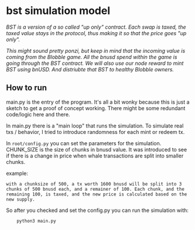 # bst simulation model

_BST is a version of a so called "up only" contract. Each swap is taxed, the taxed value stays in the protocol, thus making it so that the price goes "up only"._ 

_This might sound pretty ponzi, but keep in mind that the incoming value is coming from the Blobble game. All the bnusd spend within the game is going through the BST contract. We will also use our node reward to mint BST using bnUSD. And distriubte that BST to healthy Blobble owners._

## How to run

main.py is the entry of the program. It's all a bit wonky because this is just a sketch to get a proof of concept working. There might be some redundant code/logic here and there.

In main.py there is a "main loop" that runs the simulation. To simulate real txs / behavior, I tried to introduce randomness for each mint or redeem tx.

In `root/config.py` you can set the parameters for the simulation. CHUNK_SIZE is the size of chunks in bnusd value. It was introduced to see if there is a change in price when whale transactions are split into smaller chunks. 

example:

    with a chunksize of 500, a tx worth 1600 bnusd will be split into 3 chunks of 500 bnusd each, and a remainer of 100. Each chunk, and the remaining 100, is taxed, and the new price is calculated based on the new supply.

So after you checked and set the config.py you can run the simulation with:

```bash
    python3 main.py
```

